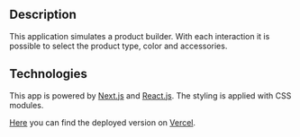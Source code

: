 ## Description

This application simulates a product builder. With each interaction it is possible to select the product type, color and accessories.

## Technologies

This app is powered by [Next.js](https://nextjs.org) and [React.js](https://react.dev/).
The styling is applied with CSS modules.

[Here](https://product-builder-hjzd-ixfq9mqbc-jusegit.vercel.app/) you can find the deployed version on [Vercel](https://vercel.com/).
